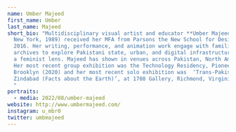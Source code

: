 ```yaml
---
name: Umber Majeed
first_name: Umber
last_name: Majeed
short_bio: "Multidisciplinary visual artist and educator **Umber Majeed** (b.
  New York, 1989) received her MFA from Parsons the New School for Design in
  2016. Her writing, performance, and animation work engage with familial
  archives to explore Pakistani state, urban, and digital infrastructure through
  a feminist lens. Majeed has shown in venues across Pakistan, North America.
  Her most recent group exhibition was the Technology Residency, Pioneer Works,
  Brooklyn (2020) and her most recent solo exhibition was  ‘Trans-Pakistan
  Zindabad (Facts about the Earth)’, at 1708 Gallery, Richmond, Virginia (2021).
  "
portraits:
  - media: 2022/08/umber-majeed
website: http://www.umbermajeed.com/
instagram: u_mbr0
twitter: umbmajeed
---
```

